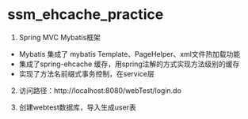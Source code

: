 # ssm_ehcache_practice

1. Spring  MVC  Mybatis框架

- Mybatis 集成了 mybatis Template、PageHelper、xml文件热加载功能
- 集成了spring-ehcache 缓存，用spring注解的方式实现方法级别的缓存
- 实现了方法名前缀式事务控制，在service层

2. 访问路径：http://localhost:8080/webTest/login.do

3. 创建webtest数据库，导入生成user表

